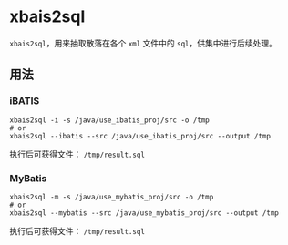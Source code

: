 # xbais2sql

`xbais2sql`，用来抽取散落在各个 `xml` 文件中的 `sql`，供集中进行后续处理。

## 用法

### iBATIS

```shell
xbais2sql -i -s /java/use_ibatis_proj/src -o /tmp
# or
xbais2sql --ibatis --src /java/use_ibatis_proj/src --output /tmp
```

执行后可获得文件： `/tmp/result.sql`

### MyBatis

```shell
xbais2sql -m -s /java/use_mybatis_proj/src -o /tmp
# or
xbais2sql --mybatis --src /java/use_mybatis_proj/src --output /tmp
```

执行后可获得文件： `/tmp/result.sql`
